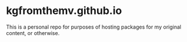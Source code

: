 # kgfromthemv.github.io
This is a personal repo for purposes of hosting packages for my original content, or otherwise.
